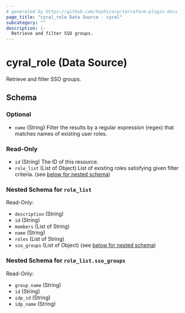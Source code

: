 ```yaml
---
# generated by https://github.com/hashicorp/terraform-plugin-docs
page_title: "cyral_role Data Source - cyral"
subcategory: ""
description: |-
  Retrieve and filter SSO groups.
---
```


# cyral_role (Data Source)

Retrieve and filter SSO groups.

<!-- schema generated by tfplugindocs -->

## Schema

### Optional

- `name` (String) Filter the results by a regular expression (regex) that matches names of existing user roles.

### Read-Only

- `id` (String) The ID of this resource.
- `role_list` (List of Object) List of existing roles satisfying given filter criteria. (see [below for nested schema](#nestedatt--role_list))

<a id="nestedatt--role_list"></a>

### Nested Schema for `role_list`

Read-Only:

- `description` (String)
- `id` (String)
- `members` (List of String)
- `name` (String)
- `roles` (List of String)
- `sso_groups` (List of Object) (see [below for nested schema](#nestedobjatt--role_list--sso_groups))

<a id="nestedobjatt--role_list--sso_groups"></a>

### Nested Schema for `role_list.sso_groups`

Read-Only:

- `group_name` (String)
- `id` (String)
- `idp_id` (String)
- `idp_name` (String)
